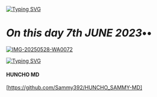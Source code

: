 <a href="https://git.io/typing-svg"><img src="https://readme-typing-svg.demolab.com?font=Pacifico&pause=1000&color=275BFF&width=435&lines=Welcome+To+Huncho+Tech;HUNCHO-XMD+a+powerful+WhatsApp+Bot+;Created+by+Huncho+254769569210" alt="Typing SVG" /></a>

 # *On this day 7th JUNE 2023*••
 
 <a href="https://ibb.co/Z6s1Zthr"><img src="https://i.ibb.co/8D34hTjw/IMG-20250528-WA0072.jpg" alt="IMG-20250528-WA0072" border="0"></a>

<a href="https://git.io/typing-svg"><img src="https://readme-typing-svg.demolab.com?font=Dancing+script&pause=1000&color=FF6547&width=435&lines=HUNCHO+MD+IS+100%25+SAFE+ON+HEROKU;Deploy+now+%26+ENJOY" alt="Typing SVG" /></a>


#### HUNCHO MD 
 [https://github.com/Sammy392/HUNCHO_SAMMY-MD]
